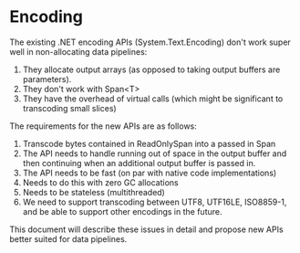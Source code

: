 # Encoding

The existing .NET encoding APIs (System.Text.Encoding) don't work super well in non-allocating data pipelines:

1. They allocate output arrays (as opposed to taking output buffers are parameters).
2. They don't work with Span\<T\>
3. They have the overhead of virtual calls (which might be significant to transcoding small slices)

The requirements for the new APIs are as follows:

1. Transcode bytes contained in ReadOnlySpan<byte> into a passed in Span<byte>
2. The API needs to handle running out of space in the output buffer and then continuing when an additional output buffer is passed in.
3. The API needs to be fast (on par with native code implementations)
4. Needs to do this with zero GC allocations
5. Needs to be stateless (multithreaded)
6. We need to support transcoding between UTF8, UTF16LE, ISO8859-1, and be able to support other encodings in the future.

This document will describe these issues in detail and propose new APIs better suited for data pipelines.
